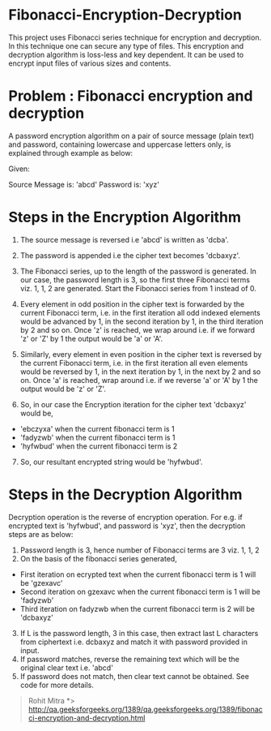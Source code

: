 # Fibonacci-Encryption-Decryption
This project uses Fibonacci series technique for encryption and decryption. In this technique one can secure any type of files. This encryption and decryption algorithm is loss-less and key dependent. It can be used to encrypt input files of various sizes and contents.

# Problem : Fibonacci encryption and decryption

A password encryption algorithm on a pair of source message (plain text) and password, containing lowercase and uppercase letters only, is explained through example as below: 

Given:

Source Message is: 'abcd'
Password is: 'xyz' 

# Steps in the Encryption Algorithm 

1. The source message is reversed i.e 'abcd' is written as 'dcba'.
2. The password is appended i.e the cipher text becomes 'dcbaxyz'.
3. The Fibonacci series, up to the length of the password is generated. In our case, the password length is 3, so the first three Fibonacci terms viz. 1, 1, 2 are generated. Start the Fibonacci series from 1 instead of 0.
4. Every element in odd position in the cipher text is forwarded by the current Fibonacci term, i.e. in the first iteration all odd indexed elements would be advanced by 1, in the second iteration by 1, in the third iteration by 2 and so on. Once 'z' is reached, we wrap around i.e. if we forward 'z' or 'Z' by 1 the output would be 'a' or 'A'. 

5. Similarly, every element in even position in the cipher text is reversed by the current Fibonacci term, i.e. in the first iteration all even elements would be reversed by 1, in the next iteration by 1, in the next by 2 and so on. Once 'a' is reached, wrap around i.e. if we reverse 'a' or 'A' by 1 the output would be 'z' or 'Z'.
6. So, in our case the Encryption iteration for the cipher text 'dcbaxyz' would be, 
 * 'ebczyxa' when the current fibonacci term is 1
 * 'fadyzwb' when the current fibonacci term is 1
 * 'hyfwbud' when the current fibonacci term is 2
7. So, our resultant encrypted string would be 'hyfwbud'.

# Steps in the Decryption Algorithm

Decryption operation is the reverse of encryption operation. For e.g. if encrypted text is 'hyfwbud', and password is 'xyz', then the decryption steps are as below:

1. Password length is 3, hence number of Fibonacci terms are 3 viz. 1, 1, 2
2. On the basis of the fibonacci series generated,
 * First iteration on ecrypted text when the current fibonacci term is 1 will be 'gzexavc'
 * Second iteration on gzexavc when the current fibonacci term is 1 will be 'fadyzwb'
 * Third iteration on fadyzwb when the current fibonacci term is 2 will be 'dcbaxyz'
3. If L is the password length, 3 in this case, then extract last L characters from ciphertext i.e. dcbaxyz and match it with password provided in input. 
4. If password matches, reverse the remaining text which will be the original clear text i.e. 'abcd'
5. If password does not match, then clear text cannot be obtained. See code for more details.
> Rohit Mitra
*> http://qa.geeksforgeeks.org/1389/qa.geeksforgeeks.org/1389/fibonacci-encryption-and-decryption.html
